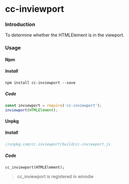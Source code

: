 # cc-inviewport

### Introduction

To determine whether the HTMLElement is in the viewport.



### Usage

#### Npm

##### Install

```shell
npm install cc-inviewport --save
```

##### Code

```javascript
const inviewport = require('cc-inviewport');
inviewport(HTMLElement);
```



#### Unpkg

##### Install

```javascript
//unpkg.com/cc-inviewport/build/cc-inviewport.js
```

##### Code

```Javascriprt
cc_inviewport(HTMLElement);
```

> cc_inviewport is registered in winodw



